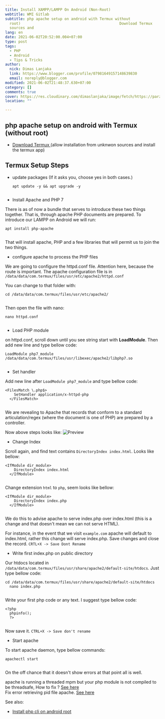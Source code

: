 ```yaml
---
title: Install XAMPP/LAMPP On Android (Non-Root)
webtitle: WMI Gitlab
subtitle: php apache setup on android with Termux without
  root) 											Download Termux 						(allow installation from unknwon
  sources and
lang: en
date: 2021-06-02T20:52:00.004+07:00
type: post
tags:
  - PHP
  - Android
  - Tips & Tricks
author:
  nick: Dimas Lanjaka
  link: https://www.blogger.com/profile/07981649157148639830
  email: noreply@blogger.com
modified: 2021-06-02T21:48:37.630+07:00
category: []
comments: true
cover: https://res.cloudinary.com/dimaslanjaka/image/fetch/https://parzibyte.me/blog/wp-content/uploads/2018/11/Configuraci%C3%B3n-httpd-en-termux-Android.jpg
location: ""

---
```


<div id="bootstrap-wrapper">	<h2 id="php-apache-setup-on-android-with-termux-without-root-">		php apache setup on android with Termux (without root) 	</h2>	<ul>		<li>			<a href="https://f-droid.org/repository/browse/?fdid=com.termux" rel="noopener noreferer nofollow">				Download Termux 			</a>			(allow installation from unknwon sources and install the termux app) 		</li>	</ul>	<h2 id="termux-setup-steps">Termux Setup Steps</h2>	<ul>		<li>			update packages (If it asks you, choose yes in both cases.) 			<pre><code class="lang-bash">apt <span class="hljs-keyword">update</span> -y &amp;&amp; apt <span class="hljs-keyword">upgrade</span> -y<br>  </code></pre>		</li>		<li>Install Apache and PHP 7</li>	</ul>	<p>		There is as of now a bundle that serves to introduce these two things 		together. That is, through apache PHP documents are prepared. To introduce 		our LAMPP on Android we will run: 	</p>	<pre><code class="lang-bash">apt <span class="hljs-keyword">install</span> php-apache<br>  </code></pre>	<p>		That will install apache, PHP and a few libraries that will permit us to 		join the two things. 	</p>	<ul>		<li>configure apache to process the PHP files</li>	</ul>	<p>		We are going to configure the httpd.conf file. Attention here, because the 		route is important. The apache configuration file is in 		<code>/data/data/com.termux/files/usr/etc/apache2/httpd.conf</code>	</p>	<p>You can change to that folder with:</p>	<pre><code class="lang-bash">cd <span class="hljs-regexp">/data/</span>data<span class="hljs-regexp">/com.termux/</span>files<span class="hljs-regexp">/usr/</span>etc<span class="hljs-regexp">/apache2/</span><br>  </code></pre>	<p>Then open the file with nano:</p>	<pre><code class="lang-bash"><span class="hljs-selector-tag">nano</span> <span class="hljs-selector-tag">httpd</span><span class="hljs-selector-class">.conf</span><br>  </code></pre>	<ul>		<li>Load PHP module</li>	</ul>	<p>		on httpd.conf, scroll down until you see string start with 		<strong>LoadModule</strong>. Then add new line and type bellow code: 	</p>	<pre><code class="lang-conf">LoadModule php7_module <span class="hljs-regexp">/data/</span>data<span class="hljs-regexp">/com.termux/</span>files<span class="hljs-regexp">/usr/</span>libexec<span class="hljs-regexp">/apache2/</span>libphp7.so<br>  </code></pre>	<ul>		<li>Set handler</li>	</ul>	<p>		Add new line after <code>LoadModule php7_module</code> and type bellow code: 	</p>	<pre><code class="lang-conf"><span class="hljs-section">&lt;FilesMatch \.php$&gt;</span><br>    <span class="hljs-attribute"><span class="hljs-nomarkup">SetHandler</span></span> application/x-httpd-php<br>  <span class="hljs-section">&lt;/FilesMatch&gt;</span><br>  </code></pre>	<p>		We are revealing to Apache that records that conform to a standard 		articulation/regex (where the document is one of PHP) are prepared by a 		controller. 	</p>	<p>		Now above steps looks like: 		<img src="https://res.cloudinary.com/dimaslanjaka/image/fetch/https://parzibyte.me/blog/wp-content/uploads/2018/11/Configuraci%C3%B3n-httpd-en-termux-Android.jpg" alt="Preview">	</p>	<ul>		<li>Change Index</li>	</ul>	<p>		Scroll again, and find text contains <code>DirectoryIndex index.html</code>. 		Looks like bellow: 	</p>	<pre><code class="lang-conf"><span class="hljs-section">&lt;IfModule dir_module&gt;</span><br>    <span class="hljs-attribute">DirectoryIndex</span> index.html<br>  <span class="hljs-section">&lt;/IfModule&gt;</span><br>  </code></pre>	<p>		Change extension <code>html</code> to <code>php</code>, seem looks like 		bellow: 	</p>	<pre><code class="lang-conf"><span class="hljs-section">&lt;IfModule dir_module&gt;</span><br>    <span class="hljs-attribute">DirectoryIndex</span> index.php<br>  <span class="hljs-section">&lt;/IfModule&gt;</span><br>  </code></pre>	<p>		We do this to advise apache to serve index.php over index.html (this is a 		change and that doesn't mean we can not serve HTML). 	</p>	<p>		For instance, in the event that we visit <code>example.com</code> apache 		will default to index.html, rather this change will serve index.php. Save 		changes and close the record. <code>CRTL+X -&gt; Save Dont Rename</code>	</p>	<ul>		<li>Write first index.php on public directory</li>	</ul>	<p>		Our htdocs located in 		<code>/data/data/com.termux/files/usr/share/apache2/default-site/htdocs</code>. Just type bellow code: 	</p>	<pre><code>cd <span class="hljs-regexp">/data/</span>data<span class="hljs-regexp">/com.termux/</span>files<span class="hljs-regexp">/usr/</span>share<span class="hljs-regexp">/apache2/</span><span class="hljs-keyword">default</span>-site/htdocs<br>  nano index.php<br>  </code></pre>	<p>Write your first php code or any text. I suggest type bellow code:</p>	<pre><code class="lang-php"><span class="php"><span class="hljs-meta">&lt;?php</span><br>  phpinfo();<br>  <span class="hljs-meta">?&gt;</span></span><br>  </code></pre>	<p>Now save it. <code>CTRL+X -&gt; Save don't rename</code></p>	<ul>		<li>Start apache</li>	</ul>	<p>To start apache daemon, type bellow commands:</p>	<pre><code class="lang-bash">apachectl <span class="hljs-literal">start</span><br>  </code></pre>	<p>		On the off chance that it doesn't show errors at that point all is well. 	</p> 	<p>		apache is running a threaded mpm but your php module is not compiled to be 		threadsafe, How to fix ? 		<a href="/2021/06/fix-apache-wont-run-on-android.html" alt="How to fix apache is running a threaded mpm but your php module is not compiled to be 		threadsafe">See here</a>		<br>		Fix error retrieving pid file apache. 		<a href="/2021/06/fix-error-retrieving-pid-file-on-termux.html">See here</a>	</p> 	<div class="mt-3">		See also: 		<ul>			<li>				<a href="/2017/04/instal-php-cli-pada-android-instalasi.html" rel="follow">					Install php cli on android root 				</a>			</li>		</ul>	</div></div><style></style><script>hljs.initHighlightingOnLoad();</script>